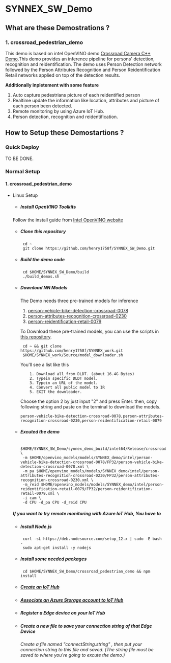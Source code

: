 # SYNNEX_SW_Demo

## What are these Demostrations ?
### 1. crossroad_pedestrian_demo
  This demo is based on intel OpenVINO demo [Crossroad Camera C++ Demo](https://docs.openvinotoolkit.org/latest/_demos_crossroad_camera_demo_README.html).This demo provides an inference pipeline for persons' detection, recognition and reidentification. The demo uses Person Detection network followed by the Person Attributes Recognition and Person Reidentification Retail networks applied on top of the detection results.  
  
  **Additionally inpletement with some feature**
  1. Auto capture pedestrians picture of each reidentified person
  2. Realtime update the information like location, attributes and picture of each person been detected.
  3. Remote monitoring by using Azure IoT Hub.
  4. Person detection, recognition and reidentification. 

## How to Setup these Demostartions ?
### Quick Deploy
TO BE DONE.
### Normal Setup
#### 1. crossroad_pedestrian_demo
* Linux Setup
   * ##### Install OpenVINO Toolkits
   Follow the install guide from [Intel OpenVINO website](https://docs.openvinotoolkit.org/latest/_docs_install_guides_installing_openvino_linux.html)
   
   * ##### Clone this repository
   
          cd ~
          git clone https://github.com/henry1758f/SYNNEX_SW_Demo.git
   
   * ##### Build the demo code
          cd $HOME/SYNNEX_SW_Demo/build
          ./build_demos.sh
          
   * ##### Download NN Models
        The Demo needs three pre-trained models for inference
        1. [person-vehicle-bike-detection-crossroad-0078](https://docs.openvinotoolkit.org/latest/_models_intel_person_vehicle_bike_detection_crossroad_0078_description_person_vehicle_bike_detection_crossroad_0078.html)
        2. [person-attributes-recognition-crossroad-0230](https://docs.openvinotoolkit.org/latest/_models_intel_person_attributes_recognition_crossroad_0230_description_person_attributes_recognition_crossroad_0230.html)
        3. [person-reidentification-retail-0079](https://docs.openvinotoolkit.org/latest/_models_intel_person_reidentification_retail_0079_description_person_reidentification_retail_0079.html)
        
        To Download these pre-trained models, you can use the scripts in [this repository](https://github.com/henry1758f/SYNNEX_work).
        
          cd ~ && git clone https://github.com/henry1758f/SYNNEX_work.git
          $HOME/SYNNEX_work/Source/model_downloader.sh
          
        You'll see a list like this
             
             1. Download all from DLDT. (about 16.4G Bytes)
             2. Typein specific DLDT model.
             3. Typein an URL of the model.
             4. Convert all public model to IR
             5. EXIT the downloader.
        Choose the option 2 by just input "2" and press Enter. then, copy following string and paste on the terminal to download the models.
            
         person-vehicle-bike-detection-crossroad-0078,person-attributes-recognition-crossroad-0230,person-reidentification-retail-0079
        
    
   * ##### Excuted the demo
          
          $HOME/SYNNEX_SW_Demo/synnex_demo_build/intel64/Release/crossroad_pedestrian_demo \
          -m $HOME/openvino_models/models/SYNNEX_demo/intel/person-vehicle-bike-detection-crossroad-0078/FP32/person-vehicle-bike-detection-crossroad-0078.xml \
          -m_pa $HOME/openvino_models/models/SYNNEX_demo/intel/person-attributes-recognition-crossroad-0230/FP32/person-attributes-recognition-crossroad-0230.xml \
          -m_reid $HOME/openvino_models/models/SYNNEX_demo/intel/person-reidentification-retail-0079/FP32/person-reidentification-retail-0079.xml \
          -i cam \
          -d CPU -d_pa CPU -d_reid CPU

          
   
   ##### If you want to try remote monitoring with Azure IoT Hub, You have to 
   * ##### Install Node.js
    
          curl -sL https://deb.nodesource.com/setup_12.x | sudo -E bash -
          sudo apt-get install -y nodejs
   
   * ##### Install some needed packages
   
          cd $HOME/SYNNEX_SW_Demo/crossroad_pedestrian_demo && npm install
   
   * ##### [Create an IoT Hub](https://docs.microsoft.com/en-us/azure/iot-hub/quickstart-send-telemetry-node#create-an-iot-hub) 
   * ##### [Associate an Azure Storage account to IoT Hub](https://docs.microsoft.com/en-us/azure/iot-hub/iot-hub-csharp-csharp-file-upload#associate-an-azure-storage-account-to-iot-hub)
   * ##### Register a Edge device on your IoT Hub
   * ##### Create a new file to save your connection string of that Edge Device
      ###### Create a file named "connectString.string" , then put your connection string to this file and saved. (The string file must be saved to where you're going to excute the demo.)
   
  
  
